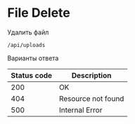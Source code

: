 File Delete
===================

Удалить файл

```shell title="Method <span class='color-method'>DELETE</span>"
/api/uploads
```

Варианты ответа

| Status code                          | Description        |
|--------------------------------------|--------------------|
| <span class='color-200'>200</span>   | OK                 |
| <span class='color-error'>404</span> | Resource not found |
| <span class='color-error'>500</span> | Internal Error     |